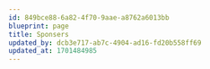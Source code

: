 ```yaml
---
id: 849bce88-6a82-4f70-9aae-a8762a6013bb
blueprint: page
title: Sponsers
updated_by: dcb3e717-ab7c-4904-ad16-fd20b558ff69
updated_at: 1701484985
---
```

